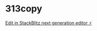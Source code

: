 # 313copy

[Edit in StackBlitz next generation editor ⚡️](https://stackblitz.com/~/github.com/alexanderHaskins/313copy)